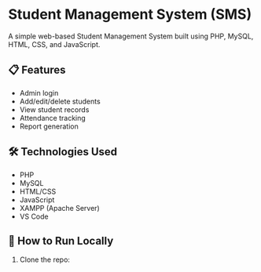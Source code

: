 # Student Management System (SMS)

A simple web-based Student Management System built using PHP, MySQL, HTML, CSS, and JavaScript.

## 📋 Features

- Admin login
- Add/edit/delete students
- View student records
- Attendance tracking
- Report generation

## 🛠️ Technologies Used

- PHP
- MySQL
- HTML/CSS
- JavaScript
- XAMPP (Apache Server)
- VS Code

## 🚀 How to Run Locally

1. Clone the repo:
